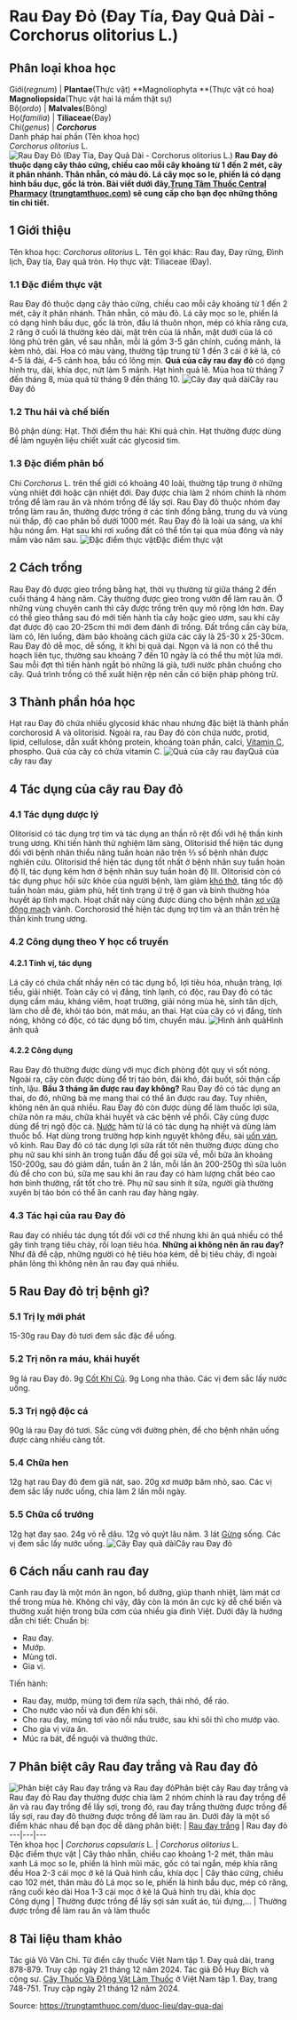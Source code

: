 # Rau Đay Đỏ (Đay Tía, Đay Quả Dài - Corchorus olitorius L.)

Phân loại khoa học  
---  
Giới(_regnum_) |  **Plantae**(Thực vật) **Magnoliophyta **(Thực vật có hoa) **Magnoliopsida**(Thực vật hai lá mầm thật sự)  
Bộ(_ordo_) | **Malvales**(Bông)  
Họ(_familia_) | **Tiliaceae**(Đay)  
Chi(_genus_) | **_Corchorus_**  
Danh pháp hai phần (Tên khoa học)  
_Corchorus olitorius_ L.  
![Rau Đay Đỏ \(Đay Tía, Đay Quả Dài - Corchorus olitorius L.\)](https://trungtamthuoc.com/images/others/day-qua-dai-4205.jpg)
**Rau Đay đỏ thuộc dạng cây thảo cứng, chiều cao mỗi cây khoảng từ 1 đến 2 mét, cây ít phân nhánh. Thân nhẵn, có màu đỏ. Lá cây mọc so le, phiến lá có dạng hình bầu dục, gốc lá tròn. Bài viết dưới đây,[Trung Tâm Thuốc Central Pharmacy](https://trungtamthuoc.com/ "Trung Tâm Thuốc Central Pharmacy") ([trungtamthuoc.com](https://trungtamthuoc.com/ "trungtamthuoc.com")) sẽ cung cấp cho bạn đọc những thông tin chi tiết.**
##  1 Giới thiệu
Tên khoa học: _Corchorus olitorius_ L.
Tên gọi khác: Rau đay, Đay rừng, Đình lịch, Đay tía, Đay quả tròn.
Họ thực vật: Tiliaceae (Đay).
### 1.1 Đặc điểm thực vật
Rau Đay đỏ thuộc dạng cây thảo cứng, chiều cao mỗi cây khoảng từ 1 đến 2 mét, cây ít phân nhánh. Thân nhẵn, có màu đỏ.
Lá cây mọc so le, phiến lá có dạng hình bầu dục, gốc lá tròn, đầu lá thuôn nhọn, mép có khía răng cưa, 2 răng ở cuối lá thường kéo dài, mặt trên của lá nhẵn, mặt dưới của lá có lông phủ trên gân, về sau nhẵn, mỗi lá gồm 3-5 gân chính, cuống mảnh, lá kèm nhỏ, dài.
Hoa có màu vàng, thường tập trung từ 1 đến 3 cái ở kẽ lá, có 4-5 lá đài, 4-5 cánh hoa, bầu có lông mịn.
**Quả của cây rau đay đỏ** có dạng hình trụ, dài, khía dọc, nứt làm 5 mảnh.
Hạt hình quả lê.
Mùa hoa từ tháng 7 đến tháng 8, mùa quả từ tháng 9 đến tháng 10.
![Cây đay quả dài](https://trungtamthuoc.com/images/item/day-qua-dai-0.jpg)Cây rau Đay đỏ
### 1.2 Thu hái và chế biến
Bộ phận dùng: Hạt.
Thời điểm thu hái: Khi quả chín.
Hạt thường được dùng để làm nguyên liệu chiết xuất các glycosid tim.
### 1.3 Đặc điểm phân bố
Chi _Corchorus_ L. trên thế giới có khoảng 40 loài, thường tập trung ở những vùng nhiệt đới hoặc cận nhiệt đới.
Đay được chia làm 2 nhóm chính là nhóm trồng để làm rau ăn và nhóm trồng để lấy sợi.
Rau Đay đỏ thuộc nhóm đay trồng làm rau ăn, thường được trồng ở các tỉnh đồng bằng, trung du và vùng núi thấp, độ cao phân bố dưới 1000 mét.
Rau Đay đỏ là loài ưa sáng, ưa khí hậu nóng ẩm. Hạt sau khi rơi xuống đất có thể tồn tại qua mùa đông và nảy mầm vào năm sau.
![Đặc điểm thực vật](https://trungtamthuoc.com/images/item/day-qua-dai-1.jpg)Đặc điểm thực vật
##  2 Cách trồng
Rau Đay đỏ được gieo trồng bằng hạt, thời vụ thường từ giữa tháng 2 đến cuối tháng 4 hàng năm. Cây thường được gieo trong vườn để làm rau ăn. Ở những vùng chuyên canh thì cây được trồng trên quy mô rộng lớn hơn. Đay có thể gieo thẳng sau đó mới tiến hành tỉa cây hoặc gieo ươm, sau khi cây đạt được độ cao 20-25cm thì mới đem đánh đi trồng.
Đất trồng cần cày bừa, làm cỏ, lên luống, đảm bảo khoảng cách giữa các cây là 25-30 x 25-30cm.
Rau Đay đỏ dễ mọc, dễ sống, ít khi bị quả dại.
Ngọn và lá non có thể thu hoạch liên tục, thường sau khoảng 7 đến 10 ngày là có thể thu một lứa mới. Sau mỗi đợt thì tiến hành ngắt bỏ những lá già, tưới nước phân chuồng cho cây.
Quá trình trồng có thể xuất hiện rệp nên cần có biện pháp phòng trừ.
##  3 Thành phần hóa học
Hạt rau Đay đỏ chứa nhiều glycosid khác nhau nhưng đặc biệt là thành phần corchorosid A và olitorisid. Ngoài ra, rau Đay đỏ còn chứa nước, protid, lipid, cellulose, dẫn xuất không protein, khoáng toàn phần, calci, [Vitamin C](https://trungtamthuoc.com/hoat-chat/vitamin-c "Vitamin C"), phospho.
Quả của cây có chứa vitamin C.
![Quả của cây rau đay](https://trungtamthuoc.com/images/item/day-qua-dai-2.jpg)Quả của cây rau đay
##  4 Tác dụng của cây rau Đay đỏ
### 4.1 Tác dụng dược lý
Olitorisid có tác dụng trợ tim và tác dụng an thần rõ rệt đối với hệ thần kinh trung ương.
Khi tiến hành thử nghiệm lâm sàng, Olitorisid thể hiện tác dụng đối với bệnh nhân thiểu năng tuần hoàn não trên ⅔ số bệnh nhân được nghiên cứu. Olitorisid thể hiện tác dụng tốt nhất ở bệnh nhân suy tuần hoàn độ II, tác dụng kém hơn ở bệnh nhân suy tuần hoàn độ III.
Olitorisid còn có tác dụng phục hồi sức khỏe của người bệnh, làm giảm [khó thở](https://trungtamthuoc.com/bai-viet/huong-dan-chan-doan-va-xu-tri-tinh-trang-kho-tho "khó thở"), tăng tốc độ tuần hoàn máu, giảm phù, hết tình trạng ứ trệ ở gan và bình thường hóa huyết áp tĩnh mạch. Hoạt chất này cũng được dùng cho bệnh nhân [xơ vữa động mạch](https://trungtamthuoc.com/bai-viet/vua-xo-dong-mach "xơ vữa động mạch") vành.
Corchorosid thể hiện tác dụng trợ tim và an thần trên hệ thần kinh trung ương.
### 4.2 Công dụng theo Y học cổ truyền
#### 4.2.1 Tính vị, tác dụng
Lá cây có chứa chất nhầy nên có tác dụng bổ, lợi tiêu hóa, nhuận tràng, lợi tiểu, giải nhiệt.
Toàn cây có vị đắng, tính lạnh, có độc, rau Đay đỏ có tác dụng cầm máu, kháng viêm, hoạt trường, giải nóng mùa hè, sinh tân dịch, làm cho dễ đẻ, khỏi táo bón, mát máu, an thai.
Hạt của cây có vị đắng, tính nóng, không có độc, có tác dụng bổ tim, chuyển máu.
![Hình ảnh quả](https://trungtamthuoc.com/images/item/day-qua-dai-3.jpg)Hình ảnh quả
#### 4.2.2 Công dụng
Rau Đay đỏ thường được dùng với mục đích phòng đột quỵ vì sốt nóng. Ngoài ra, cây còn được dùng để trị táo bón, đái khó, đái buốt, sỏi thận cấp tính, lậu.
**Bầu 3 tháng ăn được rau đay không?** Rau Đay đỏ có tác dụng an thai, do đó, những bà mẹ mang thai có thể ăn được rau đay. Tuy nhiên, không nên ăn quá nhiều.
Rau Đay đỏ còn được dùng để làm thuốc lợi sữa, chữa nôn ra máu, chữa khái huyết và các bệnh về phổi. Cây cũng được dùng để trị ngộ độc cá.
[Nước](https://trungtamthuoc.com/hoat-chat/nuoc "Nước") hãm từ lá có tác dụng hạ nhiệt và dùng làm thuốc bổ.
Hạt dùng trong trường hợp kinh nguyệt không đều, sài [uốn ván](https://trungtamthuoc.com/bai-viet/benh-uon-van "uốn ván"), vô kinh.
Rau Đay đỏ có tác dụng lợi sữa rất tốt nên thường được dùng cho phụ nữ sau khi sinh ăn trong tuần đầu để gọi sữa về, mỗi bữa ăn khoảng 150-200g, sau đó giảm dần, tuần ăn 2 lần, mỗi lần ăn 200-250g thì sữa luôn đủ để cho con bú, sữa mẹ sau khi ăn rau đay có hàm lượng chất béo cao hơn bình thường, rất tốt cho trẻ. Phụ nữ sau sinh ít sữa, người già thường xuyên bị táo bón có thể ăn canh rau đay hàng ngày.
### 4.3 Tác hại của rau Đay đỏ
Rau đay có nhiều tác dụng tốt đối với cơ thể nhưng khi ăn quá nhiều có thể gây tình trạng tiêu chảy, rối loạn tiêu hóa.
**Những ai không nên ăn rau đay?** Như đã đề cập, những người có hệ tiêu hóa kém, dễ bị tiêu chảy, đi ngoài phân lỏng thì không nên ăn rau đay quá nhiều.
##  5 Rau Đay đỏ trị bệnh gì?
### 5.1 Trị lỵ mới phát
15-30g rau Đay đỏ tươi đem sắc đặc để uống.
### 5.2 Trị nôn ra máu, khái huyết
9g lá rau Đay đỏ.
9g [Cốt Khí Củ](https://trungtamthuoc.com/duoc-lieu/cot-khi-cu "Cốt Khí Củ").
9g Long nha thảo.
Các vị đem sắc lấy nước uống.
### 5.3 Trị ngộ độc cá
90g lá rau Đay đỏ tươi.
Sắc cùng với đường phèn, để cho bệnh nhân uống được càng nhiều càng tốt.
### 5.4 Chữa hen
12g hạt rau Đay đỏ đem giã nát, sao.
20g xơ mướp băm nhỏ, sao.
Các vị đem sắc lấy nước uống, chia làm 2 lần mỗi ngày.
### 5.5 Chữa cổ trướng
12g hạt đay sao.
24g vỏ rễ dâu.
12g vỏ quýt lâu năm.
3 lát [Gừng](https://trungtamthuoc.com/hoat-chat/gung "Gừng") sống.
Các vị đem sắc lấy nước uống.
![Cây Đay quả dài](https://trungtamthuoc.com/images/item/day-qua-dai-4.jpg)Cây rau Đay đỏ
##  6 Cách nấu canh rau đay
Canh rau đay là một món ăn ngon, bổ dưỡng, giúp thanh nhiệt, làm mát cơ thể trong mùa hè. Không chỉ vậy, đây còn là món ăn cực kỳ dễ chế biến và thường xuất hiện trong bữa cơm của nhiều gia đình Việt. Dưới đây là hướng dẫn chi tiết:
Chuẩn bị:
  * Rau đay.
  * Mướp.
  * Mùng tơi.
  * Gia vị.


Tiến hành:
  * Rau đay, mướp, mùng tơi đem rửa sạch, thái nhỏ, để ráo.
  * Cho nước vào nồi và đun đến khi sôi.
  * Cho rau đay, mùng tơi vào nồi nấu trước, sau khi sôi thì cho mướp vào.
  * Cho gia vị vừa ăn.
  * Múc ra bát, để nguội và thưởng thức.


##  7 Phân biệt cây Rau đay trắng và Rau đay đỏ
![Phân biệt cây Rau đay trắng và Rau đay đỏ](https://trungtamthuoc.com/images/item/day-qua-dai-6.jpg)Phân biệt cây Rau đay trắng và Rau đay đỏ
Rau đay thường được chia làm 2 nhóm chính là rau đay trồng để ăn và rau đay trồng để lấy sợi, trong đó, rau đay trắng thường được trồng để lấy sợi, rau đay đỏ thường được trồng để làm rau ăn. Dưới đây là một số điểm khác nhau để bạn đọc dễ dàng phân biệt:
| [Rau đay trắng](https://trungtamthuoc.com/duoc-lieu/day-qua-tron) | Rau đay đỏ  
---|---|---  
Tên khoa học | _Corchorus capsularis_ L. |  _Corchorus olitorius_ L.  
Đặc điểm thực vật |  Cây thảo nhẵn, chiều cao khoảng 1-2 mét, thân màu xanh Lá mọc so le, phiến lá hình mũi mác, gốc có tai ngắn, mép khía răng đều Hoa 2-3 cái mọc ở kẽ lá Quả hình cầu, khía dọc |  Cây thảo cứng, chiều cao 102 mét, thân màu đỏ Lá mọc so le, phiến lá hình bầu dục, mép có răng, răng cuối kéo dài Hoa 1-3 cái mọc ở kẽ lá Quả hình trụ dài, khía dọc  
Công dụng | Thường được trồng để lấy sợi sản xuất áo, túi đựng,... | Thường được trồng để làm rau ăn và làm thuốc  
##  8 Tài liệu tham khảo
Tác giả Võ Văn Chi. Từ điển cây thuốc Việt Nam tập 1. Đay quả dài, trang 878-879. Truy cập ngày 21 tháng 12 năm 2024.
Tác giả Đỗ Huy Bích và cộng sự. [Cây Thuốc Và Động Vật Làm Thuốc](https://trungtamthuoc.com/bai-viet/doc-online-va-tai-mien-phi-pdf-sach-cay-thuoc-va-dong-vat-lam-thuoc-o-viet-nam "Cây Thuốc Và Động Vật Làm Thuốc") ở Việt Nam tập 1. Đay, trang 748-751. Truy cập ngày 21 tháng 12 năm 2024.


Source: https://trungtamthuoc.com/duoc-lieu/day-qua-dai